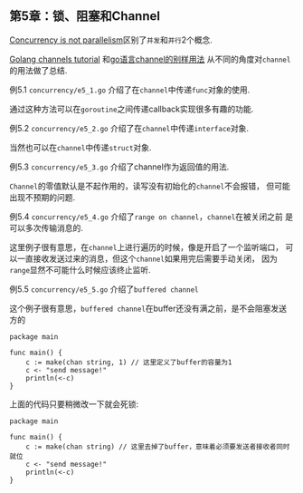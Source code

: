 第5章：锁、阻塞和Channel
--------------------------

[Concurrency is not parallelism](https://blog.golang.org/concurrency-is-not-parallelism)区别了`并发`和`并行`2个概念.

[Golang channels tutorial](http://guzalexander.com/2013/12/06/golang-channels-tutorial.html)
和[go语言channel的别样用法](http://studygolang.com/articles/609)
从不同的角度对`channel`的用法做了总结.

例5.1 `concurrency/e5_1.go` 介绍了在`channel`中传递`func`对象的使用.

通过这种方法可以在`goroutine`之间传递callback实现很多有趣的功能.

例5.2 `concurrency/e5_2.go` 介绍了在`channel`中传递`interface`对象.

当然也可以在`channel`中传递`struct`对象.

例5.3 `concurrency/e5_3.go` 介绍了channel作为返回值的用法.

`Channel`的零值默认是不起作用的，读写没有初始化的`channel`不会报错，
但可能出现不预期的问题.

例5.4 `concurrency/e5_4.go` 介绍了`range on channel`，`channel`在被关闭之前
是可以多次传输消息的.

这里例子很有意思，在`channel`上进行遍历的时候，像是开启了一个监听端口，
可以一直接收发送过来的消息，但这个`channel`如果用完后需要手动关闭，
因为`range`显然不可能什么时候应该终止监听.

例5.5 `concurrency/e5_5.go` 介绍了`buffered channel`

这个例子很有意思，`buffered channel`在buffer还没有满之前，是不会阻塞发送方的

```
package main

func main() {
	c := make(chan string, 1) // 这里定义了buffer的容量为1
	c <- "send message!"
	println(<-c)
}
```

上面的代码只要稍微改一下就会死锁:

```
package main

func main() {
	c := make(chan string) // 这里去掉了buffer，意味着必须要发送者接收者同时就位
	c <- "send message!"
	println(<-c)
}
```
